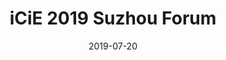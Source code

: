 ---
date: 2019-07-20
published: true
title: "iCiE 2019 Suzhou Forum"
description: "Integration of Technology and Culture Innovation Development Forum"
categories: 
disciplines: Graphic, Exhibition
media: 
ownership: Personal
client:
time_period: 2019
thumbnail: "/projects/wbh-thumbnail.PNG"

intro: |
  The Yangtze River Delta International Cultural Industries Expo is a significant cultural event showcasing the region's achievements in cultural industries. It brings together various cultural, creative, and technological enterprises to exhibit their innovations and foster collaboration.

  <p>In the 2019 Cultural Industries Expo, Suzhou Xiangcheng hosted a themed forum on the "Integration of Technological Innovation and Cultural Creativity." I was responsible for the venue design of the forum. Below are some photos from the event.</p>

content_layout:
  - section_layout: 1col-narrow
    images:
      - caption:
        description: 
        url: '/projects/wbh-1-1.webp'
        width: 
        height:

  - section_layout: 1col-narrow
    images:
      - caption:
        description: 
        url: '/projects/wbh-1-2.webp'
        width: 
        height:

  - section_layout: 1col-narrow
    images:
      - caption:
        description: 
        url: '/projects/wbh-1-3.webp'
        width: 
        height:

  - section_layout: 1col-narrow
    images:
      - caption:
        description: 
        url: '/projects/wbh-1-4.jpg'
        width: 
        height:

  - section_layout: 1col-narrow
    images:
      - caption:
        description: 
        url: '/projects/wbh-1-5.jpg'
        width: 
        height:

  - section_layout: 1col-narrow
    images:
      - caption:
        description: 
        url: '/projects/wbh-1-6.webp'
        width: 
        height:

  - section_layout: text
    content: |
      Additionally, here is the visual content from Tyfon Culture's presentation at the forum.

  - section_layout: 1col-narrow
    images:
      - caption:
        description: 
        url: '/projects/wbh-2-1.PNG'
        width: 
        height:

  - section_layout: 1col-narrow
    images:
      - caption:
        description: 
        url: '/projects/wbh-2-2.PNG'
        width: 
        height:

  - section_layout: 1col-narrow
    images:
      - caption:
        description: 
        url: '/projects/wbh-2-3.PNG'
        width: 
        height:

  - section_layout: 1col-narrow
    images:
      - caption:
        description: 
        url: '/projects/wbh-2-4.PNG'
        width: 
        height:

---